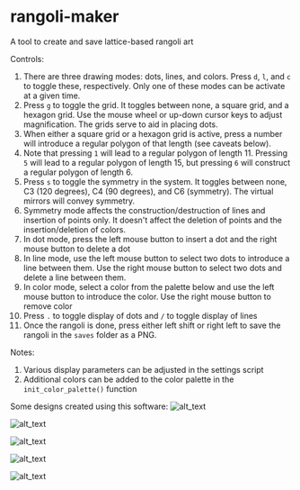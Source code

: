 # rangoli-maker
 A tool to create and save lattice-based rangoli art

Controls:
 1) There are three drawing modes: dots, lines, and colors. Press `d`, `l`, and `c` to toggle these, respectively. Only one of these modes can be activate at a given time.
 2) Press `g` to toggle the grid. It toggles between none, a square grid, and a hexagon grid. Use the mouse wheel or up-down cursor keys to adjust magnification. The grids serve to aid in placing dots.
 3) When either a square grid or a hexagon grid is active, press a number will introduce a regular polygon of that length (see caveats below).
 4) Note that pressing `1` will lead to a regular polygon of length 11. Pressing `5` will lead to a regular polygon of length 15, but pressing `6` will construct a regular polygon of length 6.
 5) Press `s` to toggle the symmetry in the system. It toggles between none, C3 (120 degrees), C4 (90 degrees), and C6 (symmetry). The virtual mirrors will convey symmetry.
 6) Symmetry mode affects the construction/destruction of lines and insertion of points only. It doesn't affect the deletion of points and the insertion/deletion of colors.
 7) In dot mode, press the left mouse button to insert a dot and the right mouse button to delete a dot
 8) In line mode, use the left mouse button to select two dots to introduce a line between them. Use the right mouse button to select two dots and delete a line between them.
 9) In color mode, select a color from the palette below and use the left mouse button to introduce the color. Use the right mouse button to remove color
 10) Press `.` to toggle display of dots and `/` to toggle display of lines
 11) Once the rangoli is done, press either left shift or right left to save the rangoli in the `saves` folder as a PNG.

Notes:
 1) Various display parameters can be adjusted in the settings script
 2) Additional colors can be added to the color palette in the `init_color_palette()` function

Some designs created using this software:
![alt_text](https://i.ibb.co/ZxjCCBn/20240803-003355.png)

![alt_text](https://i.ibb.co/Nj1gbCg/20240803-003737.png)

![alt_text](https://i.ibb.co/y8pMv1H/20240803-004606.png)

![alt_text](https://i.ibb.co/86cqxXC/20240803-135349.png)

![alt_text]("https://i.ibb.co/x5xQGKt/20240803-135832.png)
